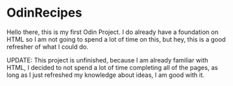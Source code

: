 # OdinRecipes

Hello there, this is my first Odin Project. I do already have a foundation on HTML so I am not going
to spend a lot of time on this, but hey, this is a good refresher of what I could do.

UPDATE: This project is unfinished, because I am already familiar with HTML, I decided to not spend a lot
of time completing all of the pages, as long as I just refreshed my knowledge about ideas, I am good with it.